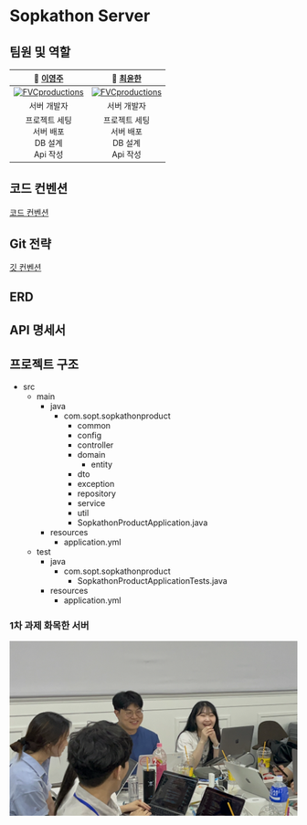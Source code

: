 # Sopkathon Server

## 팀원 및 역할

|                  **🙋 [이영주](https://github.com/2zerozu)**                   |                **🙋 [최윤한](https://github.com/unanchoi)**                 |
|:---------------------------------------------------------------------------:| :-------------------------------------------------------------------------: |
| [![FVCproductions](https://avatars.githubusercontent.com/u/84129098?v=4)]() | [![FVCproductions](https://avatars.githubusercontent.com/u/81692211?v=4)]() |
|                                   서버 개발자                                    |                                 서버 개발자                                 |
|               프로젝트 세팅<br />서버 배포<br />DB 설계<br />Api 작성<br />               |        프로젝트 세팅<br />서버 배포<br />DB 설계<br />Api 작성<br />        |

## 코드 컨벤션
[코드 컨벤션](https://busy-tern-9b7.notion.site/c4ccd96333594488ba91a80296536c4f)
## Git 전략
[깃 컨벤션](https://busy-tern-9b7.notion.site/60f6499d6b494de994f0c2f15cc35114)
## ERD

## API 명세서

## 프로젝트 구조
- src
    - main
        - java
            - com.sopt.sopkathonproduct
                - common
                - config
                - controller
                - domain
                  - entity
                - dto
                - exception
                - repository
                - service
                - util
                - SopkathonProductApplication.java
        - resources
            - application.yml
    - test
        - java
            - com.sopt.sopkathonproduct
                - SopkathonProductApplicationTests.java
        - resources
            - application.yml

### 1차 과제 화목한 서버
<img src="assets/a1.png">